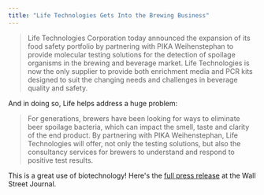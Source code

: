 ```yaml
---
title: "Life Technologies Gets Into the Brewing Business"
---
```



> Life Technologies Corporation today announced the  expansion of its food safety portfolio by partnering with PIKA  Weihenstephan to provide molecular testing solutions for the detection  of spoilage organisms in the brewing and beverage market. Life  Technologies is now the only supplier to provide both enrichment media  and PCR kits designed to suit the changing needs and challenges in  beverage quality and safety.

And in doing so, Life helps address a huge problem:

> For generations, brewers have been looking for ways to eliminate beer  spoilage bacteria, which can impact the smell, taste and clarity of the  end product. By partnering with PIKA Weihenstephan, Life Technologies  will offer, not only the testing solutions, but also the consultancy  services for brewers to understand and respond to positive test results.

This is a great use of biotechnology! Here's the [full press release](http://online.wsj.com/article/PR-CO-20130826-901772.html) at the Wall Street Journal.

